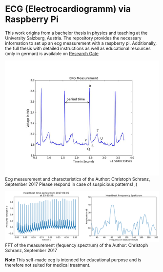 # ECG (Electrocardiogramm) via Raspberry Pi


This work origins from a bachelor thesis in physics and teaching at the University Salzburg, Austria.
The repository provides the necessary information to set up an ecg measurement with a raspberry pi.
Additionally, the full thesis with detailed instructions as well as educational resources (only in german) is available on [Research Gate](https://www.researchgate.net/publication/320133975_Elektrokardiogramm_mit_dem_Raspberry_Pi)


![ecg measurement](https://github.com/ChristophSchranz/ecg_via_raspberrypi/blob/master/resources/ecg_en.jpg)
Ecg measurement and characteristics of the Author: Christoph Schranz, September 2017
Please respond in case of suspicious patterns! ;)


![FFT of the measurement (fequency spectrum)](https://github.com/ChristophSchranz/ecg_via_raspberrypi/blob/master/fft/2017-09-05/15-35-59-fft-en.png)
FFT of the measurement (fequency spectrum) of the Author: Christoph Schranz, September 2017 



**Note**
This self-made ecg is intended for educational purpose and is therefore not suited for medical treatment.

